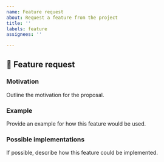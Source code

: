 ```yaml
---
name: Feature request
about: Request a feature from the project
title: ''
labels: feature
assignees: ''

---
```


## 🚀 Feature request

### Motivation

Outline the motivation for the proposal.

### Example

Provide an example for how this feature would be used.

### Possible implementations

If possible, describe how this feature could be implemented.

